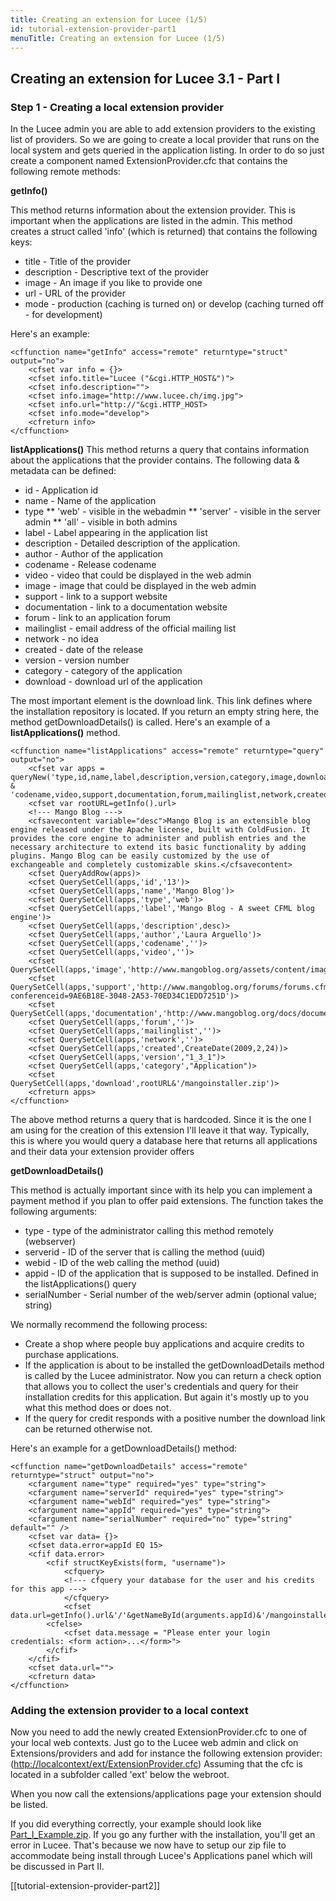 ```yaml
---
title: Creating an extension for Lucee (1/5)
id: tutorial-extension-provider-part1
menuTitle: Creating an extension for Lucee (1/5)
---
```


## Creating an extension for Lucee 3.1 - Part I ##

### Step 1 - Creating a local extension provider ###

In the Lucee admin you are able to add extension providers to the existing list of providers. So we are going to create a local provider that runs on the local system and gets queried in the application listing. In order to do so just create a component named ExtensionProvider.cfc that contains the following remote methods:

**getInfo()**

This method returns information about the extension provider. This is important when the applications are listed in the admin. This method creates a struct called 'info' (which is returned) that contains the following keys:

* title - Title of the provider
* description - Descriptive text of the provider
* image - An image if you like to provide one
* url - URL of the provider
* mode - production (caching is turned on) or develop (caching turned off - for development)

Here's an example:

```lucee
<cffunction name="getInfo" access="remote" returntype="struct" output="no">
	<cfset var info = {}>
	<cfset info.title="Lucee ("&cgi.HTTP_HOST&")">
	<cfset info.description="">
	<cfset info.image="http://www.lucee.ch/img.jpg">
	<cfset info.url="http://"&cgi.HTTP_HOST>
	<cfset info.mode="develop">
	<cfreturn info>
</cffunction>
```

**listApplications()** This method returns a query that contains information about the applications that the provider contains. The following data & metadata can be defined:

* id - Application id
* name - Name of the application
* type ** 'web' - visible in the webadmin ** 'server' - visible in the server admin ** 'all' - visible in both admins
* label - Label appearing in the application list
* description - Detailed description of the application.
* author - Author of the application
* codename - Release codename
* video - video that could be displayed in the web admin
* image - image that could be displayed in the web admin
* support - link to a support website
* documentation - link to a documentation website
* forum - link to an application forum
* mailinglist - email address of the official mailing list
* network - no idea
* created - date of the release
* version - version number
* category - category of the application
* download - download url of the application

The most important element is the download link. This link defines where the installation repository is located. If you return an empty string here, the method getDownloadDetails() is called. Here's an example of a **listApplications()** method.

```lucee
<cffunction name="listApplications" access="remote" returntype="query" output="no">
	<cfset var apps = queryNew('type,id,name,label,description,version,category,image,download,author,' &
'codename,video,support,documentation,forum,mailinglist,network,created')>
	<cfset var rootURL=getInfo().url>
	<!--- Mango Blog --->
	<cfsavecontent variable="desc">Mango Blog is an extensible blog engine released under the Apache license, built with ColdFusion. It provides the core engine to administer and publish entries and the necessary architecture to extend its basic functionality by adding plugins. Mango Blog can be easily customized by the use of exchangeable and completely customizable skins.</cfsavecontent>
	<cfset QueryAddRow(apps)>
	<cfset QuerySetCell(apps,'id','13')>
	<cfset QuerySetCell(apps,'name','Mango Blog')>
	<cfset QuerySetCell(apps,'type','web')>
	<cfset QuerySetCell(apps,'label','Mango Blog - A sweet CFML blog engine')>
	<cfset QuerySetCell(apps,'description',desc)>
	<cfset QuerySetCell(apps,'author','Laura Arguello')>
	<cfset QuerySetCell(apps,'codename','')>
	<cfset QuerySetCell(apps,'video','')>
	<cfset QuerySetCell(apps,'image','http://www.mangoblog.org/assets/content/images/badges/mangoblog_logo_lucee.png')>
	<cfset QuerySetCell(apps,'support','http://www.mangoblog.org/forums/forums.cfm?conferenceid=9AE6B18E-3048-2A53-70ED34C1EDD7251D')>
	<cfset QuerySetCell(apps,'documentation','http://www.mangoblog.org/docs/documentation')>
	<cfset QuerySetCell(apps,'forum','')>
	<cfset QuerySetCell(apps,'mailinglist','')>
	<cfset QuerySetCell(apps,'network','')>
	<cfset QuerySetCell(apps,'created',CreateDate(2009,2,24))>
	<cfset QuerySetCell(apps,'version',"1_3_1")>
	<cfset QuerySetCell(apps,'category',"Application")>
	<cfset QuerySetCell(apps,'download',rootURL&'/mangoinstaller.zip')>
	<cfreturn apps>
</cffunction>
```

The above method returns a query that is hardcoded. Since it is the one I am using for the creation of this extension I'll leave it that way. Typically, this is where you would query a database here that returns all applications and their data your extension provider offers

**getDownloadDetails()**

This method is actually important since with its help you can implement a payment method if you plan to offer paid extensions. The function takes the following arguments:

* type - type of the administrator calling this method remotely (webserver)
* serverid - ID of the server that is calling the method (uuid)
* webid - ID of the web calling the method (uuid)
* appid - ID of the application that is supposed to be installed. Defined in the listApplications() query
* serialNumber - Serial number of the web/server admin (optional value; string)

We normally recommend the following process:

* Create a shop where people buy applications and acquire credits to purchase applications.
* If the application is about to be installed the getDownloadDetails method is called by the Lucee administrator. Now you can return a check option that allows you to collect the user's credentials and query for their installation credits for this application. But again it's mostly up to you what this method does or does not.
* If the query for credit responds with a positive number the download link can be returned otherwise not.

Here's an example for a getDownloadDetails() method:

```lucee
<cffunction name="getDownloadDetails" access="remote" returntype="struct" output="no">
	<cfargument name="type" required="yes" type="string">
	<cfargument name="serverId" required="yes" type="string">
	<cfargument name="webId" required="yes" type="string">
	<cfargument name="appId" required="yes" type="string">
	<cfargument name="serialNumber" required="no" type="string" default="" />
	<cfset var data= {}>
	<cfset data.error=appId EQ 15>
	<cfif data.error>
		<cfif structKeyExists(form, "username")>
			<cfquery>
			<!--- cfquery your database for the user and his credits for this app --->
			</cfquery>
			<cfset data.url=getInfo().url&'/'&getNameById(arguments.appId)&'/mangoinstaller.zip'>
		<cfelse>
			<cfset data.message = "Please enter your login credentials: <form action>...</form>">
		</cfif>
	</cfif>
	<cfset data.url="">
	<cfreturn data>
</cffunction>
```

### Adding the extension provider to a local context ###

Now you need to add the newly created ExtensionProvider.cfc to one of your local web contexts. Just go to the Lucee web admin and click on Extensions/providers and add for instance the following extension provider: ([http://localcontext/ext/ExtensionProvider.cfc](http://localcontext/ext/ExtensionProvider.cfc)) Assuming that the cfc is located in a subfolder called 'ext' below the webroot.

When you now call the extensions/applications page your extension should be listed.

If you did everything correctly, your example should look like [Part_I_Example.zip](http://assets.luceewiki.s3.amazonaws.com/tutorials/Part_I_Example.zip). If you go any further with the installation, you'll get an error in Lucee. That's because we now have to setup our zip file to accommodate being install through Lucee's Applications panel which will be discussed in Part II.

[[tutorial-extension-provider-part2]]
